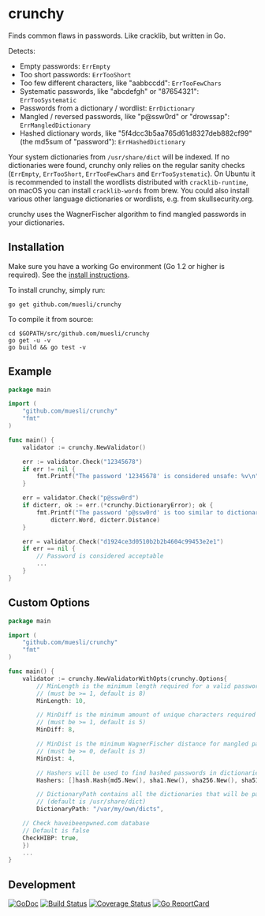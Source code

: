 crunchy
=======

Finds common flaws in passwords. Like cracklib, but written in Go.

Detects:
 - Empty passwords: `ErrEmpty`
 - Too short passwords: `ErrTooShort`
 - Too few different characters, like "aabbccdd": `ErrTooFewChars`
 - Systematic passwords, like "abcdefgh" or "87654321": `ErrTooSystematic`
 - Passwords from a dictionary / wordlist: `ErrDictionary`
 - Mangled / reversed passwords, like "p@ssw0rd" or "drowssap": `ErrMangledDictionary`
 - Hashed dictionary words, like "5f4dcc3b5aa765d61d8327deb882cf99" (the md5sum of "password"): `ErrHashedDictionary`

Your system dictionaries from `/usr/share/dict` will be indexed. If no dictionaries were found, crunchy only relies on
the regular sanity checks (`ErrEmpty`, `ErrTooShort`, `ErrTooFewChars` and `ErrTooSystematic`). On Ubuntu it is
recommended to install the wordlists distributed with `cracklib-runtime`, on macOS you can install `cracklib-words` from
brew. You could also install various other language dictionaries or wordlists, e.g. from skullsecurity.org.

crunchy uses the WagnerFischer algorithm to find mangled passwords in your dictionaries.

## Installation

Make sure you have a working Go environment (Go 1.2 or higher is required).
See the [install instructions](http://golang.org/doc/install.html).

To install crunchy, simply run:

    go get github.com/muesli/crunchy

To compile it from source:

    cd $GOPATH/src/github.com/muesli/crunchy
    go get -u -v
    go build && go test -v

## Example
```go
package main

import (
	"github.com/muesli/crunchy"
	"fmt"
)

func main() {
    validator := crunchy.NewValidator()

    err := validator.Check("12345678")
    if err != nil {
        fmt.Printf("The password '12345678' is considered unsafe: %v\n", err)
    }

    err = validator.Check("p@ssw0rd")
    if dicterr, ok := err.(*crunchy.DictionaryError); ok {
        fmt.Printf("The password 'p@ssw0rd' is too similar to dictionary word '%s' (distance %d)\n",
            dicterr.Word, dicterr.Distance)
    }

    err = validator.Check("d1924ce3d0510b2b2b4604c99453e2e1")
    if err == nil {
        // Password is considered acceptable
        ...
    }
}
```

## Custom Options
```go
package main

import (
	"github.com/muesli/crunchy"
	"fmt"
)

func main() {
    validator := crunchy.NewValidatorWithOpts(crunchy.Options{
        // MinLength is the minimum length required for a valid password
        // (must be >= 1, default is 8)
        MinLength: 10,

        // MinDiff is the minimum amount of unique characters required for a valid password
        // (must be >= 1, default is 5)
        MinDiff: 8,

        // MinDist is the minimum WagnerFischer distance for mangled password dictionary lookups
        // (must be >= 0, default is 3)
        MinDist: 4,

        // Hashers will be used to find hashed passwords in dictionaries
        Hashers: []hash.Hash{md5.New(), sha1.New(), sha256.New(), sha512.New()},

        // DictionaryPath contains all the dictionaries that will be parsed
        // (default is /usr/share/dict)
        DictionaryPath: "/var/my/own/dicts",

	// Check haveibeenpwned.com database
	// Default is false
	CheckHIBP: true,
    })
    ...
}
```

## Development

[![GoDoc](https://godoc.org/github.com/golang/gddo?status.svg)](https://godoc.org/github.com/muesli/crunchy)
[![Build Status](https://travis-ci.org/muesli/crunchy.svg?branch=master)](https://travis-ci.org/muesli/crunchy)
[![Coverage Status](https://coveralls.io/repos/github/muesli/crunchy/badge.svg?branch=master)](https://coveralls.io/github/muesli/crunchy?branch=master)
[![Go ReportCard](http://goreportcard.com/badge/muesli/crunchy)](http://goreportcard.com/report/muesli/crunchy)

